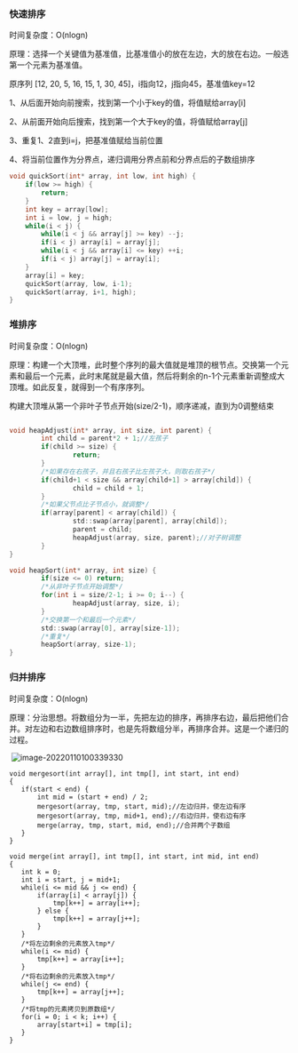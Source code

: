 ### 快速排序

时间复杂度：O(nlogn)

原理：选择一个关键值为基准值，比基准值小的放在左边，大的放在右边。一般选第一个元素为基准值。

原序列 [12, 20, 5, 16, 15, 1, 30, 45]，i指向12，j指向45，基准值key=12

1、从后面开始向前搜索，找到第一个小于key的值，将值赋给array[i]

2、从前面开始向后搜索，找到第一个大于key的值，将值赋给array[j]

3、重复1、2直到i=j，把基准值赋给当前位置

4、将当前位置作为分界点，递归调用分界点前和分界点后的子数组排序

```c
void quickSort(int* array, int low, int high) {
	if(low >= high) {
		return;
	}
	int key = array[low];
	int i = low, j = high;
	while(i < j) {
		while(i < j && array[j] >= key) --j;
		if(i < j) array[i] = array[j];
		while(i < j && array[i] <= key) ++i;
		if(i < j) array[j] = array[i];
	}
	array[i] = key;
	quickSort(array, low, i-1);
	quickSort(array, i+1, high);
}
```



### 堆排序

时间复杂度：O(nlogn)

原理：构建一个大顶堆，此时整个序列的最大值就是堆顶的根节点。交换第一个元素和最后一个元素，此时末尾就是最大值，然后将剩余的n-1个元素重新调整成大顶堆。如此反复，就得到一个有序序列。

构建大顶堆从第一个非叶子节点开始(size/2-1)，顺序递减，直到为0调整结束

```c

void heapAdjust(int* array, int size, int parent) {
        int child = parent*2 + 1;//左孩子
        if(child >= size) {
                return;
        }
        /*如果存在右孩子，并且右孩子比左孩子大，则取右孩子*/
        if(child+1 < size && array[child+1] > array[child]) {
                child = child + 1;
        }
        /*如果父节点比子节点小，就调整*/
        if(array[parent] < array[child]) {
                std::swap(array[parent], array[child]);
                parent = child;
                heapAdjust(array, size, parent);//对子树调整
        }
}

void heapSort(int* array, int size) {
        if(size <= 0) return;
        /*从非叶子节点开始调整*/
        for(int i = size/2-1; i >= 0; i--) {
                heapAdjust(array, size, i);
        }
        /*交换第一个和最后一个元素*/
        std::swap(array[0], array[size-1]);
        /*重复*/
        heapSort(array, size-1);
}

```



### 归并排序

时间复杂度：O(nlogn)

原理：分治思想。将数组分为一半，先把左边的排序，再排序右边，最后把他们合并。对左边和右边数组排序时，也是先将数组分半，再排序合并。这是一个递归的过程。

​       ![image-20220110100339330](C:\Users\A10727\AppData\Roaming\Typora\typora-user-images\image-20220110100339330.png)

 

 ```
 void mergesort(int array[], int tmp[], int start, int end)
 {
 	if(start < end) {
 		int mid = (start + end) / 2;
 		mergesort(array, tmp, start, mid);//左边归并，使左边有序
 		mergesort(array, tmp, mid+1, end);//右边归并，使右边有序
 		merge(array, tmp, start, mid, end);//合并两个子数组
 	}
 }
 
 void merge(int array[], int tmp[], int start, int mid, int end)
 {
 	int k = 0;
 	int i = start, j = mid+1;
 	while(i <= mid && j <= end) {
 		if(array[i] < array[j]) {
 			tmp[k++] = array[i++];
 		} else {
 			tmp[k++] = array[j++];
 		}
 	}
 	/*将左边剩余的元素放入tmp*/
 	while(i <= mid) {
 		tmp[k++] = array[i++];
 	}
 	/*将右边剩余的元素放入tmp*/
 	while(j <= end) {
 		tmp[k++] = array[j++];
 	}
 	/*将tmp的元素拷贝到原数组*/
 	for(i = 0; i < k; i++) {
 		array[start+i] = tmp[i];
 	}
 }
 ```



 

 













